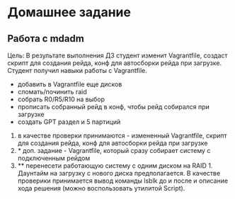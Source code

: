 # Домашнее задание

## Работа с mdadm

Цель: В результате выполнения ДЗ студент изменит Vagrantfile, создаст скрипт для создания рейда, конф для автосборки рейда при загрузке. Студент получил навыки работы с Vagrantfile.

* добавить в Vagrantfile еще дисков
* сломать/починить raid
* собрать R0/R5/R10 на выбор
* прописать собранный рейд в конф, чтобы рейд собирался при загрузке
* создать GPT раздел и 5 партиций

1. в качестве проверки принимаются - измененный Vagrantfile, скрипт для создания рейда, конф для автосборки рейда при загрузке
1. \* доп. задание - Vagrantfile, который сразу собирает систему с подключенным рейдом
1. \** перенесети работающую систему с одним диском на RAID 1. Даунтайм на загрузку с нового диска предполагается. В качестве проверики принимается вывод команды lsblk до и после и описание хода решения (можно воспользовать утилитой Script).
